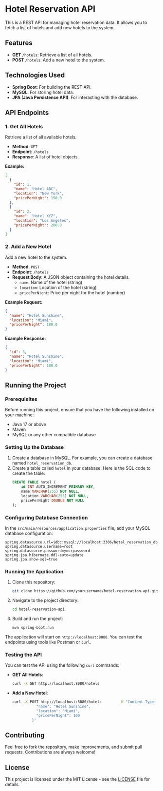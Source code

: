 
# Hotel Reservation API

This is a REST API for managing hotel reservation data. It allows you to fetch a list of hotels and add new hotels to the system.

## Features
- **GET** `/hotels`: Retrieve a list of all hotels.
- **POST** `/hotels`: Add a new hotel to the system.

## Technologies Used
- **Spring Boot**: For building the REST API.
- **MySQL**: For storing hotel data.
- **JPA (Java Persistence API)**: For interacting with the database.

## API Endpoints

### 1. **Get All Hotels**
Retrieve a list of all available hotels.

- **Method**: `GET`
- **Endpoint**: `/hotels`
- **Response**: A list of hotel objects.
  
**Example:**
```json
[
  {
    "id": 1,
    "name": "Hotel ABC",
    "location": "New York",
    "pricePerNight": 150.0
  },
  {
    "id": 2,
    "name": "Hotel XYZ",
    "location": "Los Angeles",
    "pricePerNight": 200.0
  }
]
```

### 2. **Add a New Hotel**
Add a new hotel to the system.

- **Method**: `POST`
- **Endpoint**: `/hotels`
- **Request Body**: A JSON object containing the hotel details.
  - `name`: Name of the hotel (string)
  - `location`: Location of the hotel (string)
  - `pricePerNight`: Price per night for the hotel (number)

**Example Request:**
```json
{
  "name": "Hotel Sunshine",
  "location": "Miami",
  "pricePerNight": 180.0
}
```

**Example Response:**
```json
{
  "id": 3,
  "name": "Hotel Sunshine",
  "location": "Miami",
  "pricePerNight": 180.0
}
```

## Running the Project

### Prerequisites
Before running this project, ensure that you have the following installed on your machine:
- Java 17 or above
- Maven
- MySQL or any other compatible database

### Setting Up the Database
1. Create a database in MySQL. For example, you can create a database named `hotel_reservation_db`.
2. Create a table called `hotel` in your database. Here is the SQL code to create the table:
   ```sql
   CREATE TABLE hotel (
       id INT AUTO_INCREMENT PRIMARY KEY,
       name VARCHAR(255) NOT NULL,
       location VARCHAR(255) NOT NULL,
       pricePerNight DOUBLE NOT NULL
   );
   ```

### Configuring Database Connection
In the `src/main/resources/application.properties` file, add your MySQL database configuration:
```properties
spring.datasource.url=jdbc:mysql://localhost:3306/hotel_reservation_db
spring.datasource.username=root
spring.datasource.password=yourpassword
spring.jpa.hibernate.ddl-auto=update
spring.jpa.show-sql=true
```

### Running the Application
1. Clone this repository:
   ```bash
   git clone https://github.com/yourusername/hotel-reservation-api.git
   ```
2. Navigate to the project directory:
   ```bash
   cd hotel-reservation-api
   ```
3. Build and run the project:
   ```bash
   mvn spring-boot:run
   ```

The application will start on `http://localhost:8080`. You can test the endpoints using tools like Postman or `curl`.

### Testing the API
You can test the API using the following `curl` commands:

- **GET All Hotels**:
  ```bash
  curl -X GET http://localhost:8080/hotels
  ```

- **Add a New Hotel**:
  ```bash
  curl -X POST http://localhost:8080/hotels        -H "Content-Type: application/json"        -d '{
             "name": "Hotel Sunshine",
             "location": "Miami",
             "pricePerNight": 100
           }'
  ```

## Contributing
Feel free to fork the repository, make improvements, and submit pull requests. Contributions are always welcome!

## License
This project is licensed under the MIT License - see the [LICENSE](LICENSE) file for details.
